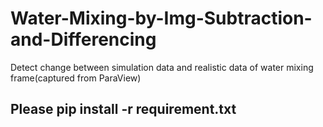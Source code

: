 # Water-Mixing-by-Img-Subtraction-and-Differencing
Detect change between simulation data and realistic data of water mixing frame(captured from ParaView)


## Please pip install -r requirement.txt

